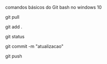 comandos básicos do Git bash no windows 10 

git pull 

git add .

git status

git commit -m "atualizacao" 

git push 